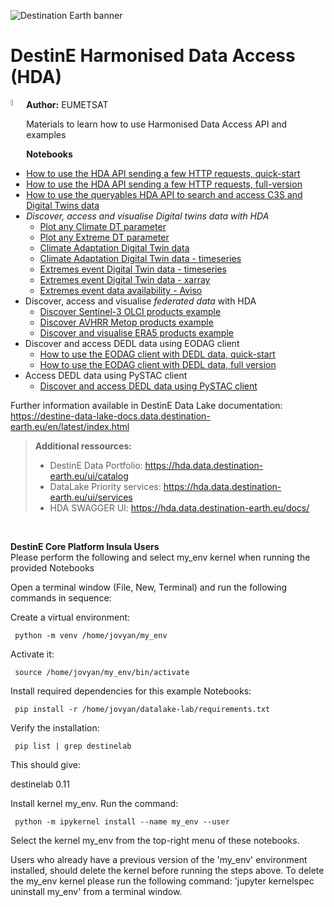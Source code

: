 <img src="../img/DestinE-banner.jpg"
     alt="Destination Earth banner"
/>

# DestinE Harmonised Data Access (HDA)

<img style="float:left; width:5%" src="../img/EUMETSAT-icon.png"/> **Author:** EUMETSAT 
<br>

Materials to learn how to use Harmonised Data Access API and examples 

**Notebooks**
- [How to use the HDA API sending a few HTTP requests, quick-start](https://github.com/destination-earth/DestinE-DataLake-Lab/blob/main/HDA/REST/HDA-REST-quick-start.ipynb)
- [How to use the HDA API sending a few HTTP requests, full-version](https://github.com/destination-earth/DestinE-DataLake-Lab/blob/main/HDA/REST/HDA-REST-full-version.ipynb)  
- [How to use the queryables HDA API to search and access C3S and Digital Twins data](https://github.com/destination-earth/DestinE-DataLake-Lab/blob/main/HDA/REST/HDA-REST-Queryables.ipynb) 
- *Discover, access and visualise *Digital twins data* with HDA*
  - [Plot any Climate DT parameter](https://github.com/destination-earth/DestinE-DataLake-Lab/blob/main/HDA/DestinE%20Digital%20Twins/ClimateDT-ParameterPlotter.ipynb)
  - [Plot any Extreme DT parameter](https://github.com/destination-earth/DestinE-DataLake-Lab/blob/main/HDA/DestinE%20Digital%20Twins/ExtremeDT-ParameterPlotter.ipynb)
  - [Climate Adaptation Digital Twin data](https://github.com/destination-earth/DestinE-DataLake-Lab/blob/main/HDA/DestinE%20Digital%20Twins/DEDL-HDA-EO.ECMWF.DAT.DT_CLIMATE.ipynb)
  - [Climate Adaptation Digital Twin data - timeseries](https://github.com/destination-earth/DestinE-DataLake-Lab/blob/main/HDA/DestinE%20Digital%20Twins/DEDL-HDA-EO.ECMWF.DAT.DT_CLIMATE-Series.ipynb)
  - [Extremes event  Digital Twin data - timeseries](https://github.com/destination-earth/DestinE-DataLake-Lab/blob/main/HDA/DestinE%20Digital%20Twins/DEDL-HDA-EO.ECMWF.DAT.DT_EXTREMES-Series.ipynb)
  - [Extremes event  Digital Twin data - xarray](https://github.com/destination-earth/DestinE-DataLake-Lab/blob/main/HDA/DestinE%20Digital%20Twins/DEDL-HDA-EO.ECMWF.DAT.DT_EXTREMES.ipynb)
  - [Extremes event data availability - Aviso](https://github.com/destination-earth/DestinE-DataLake-Lab/blob/main/HDA/DestinE%20Digital%20Twins/ExtremeDT-dataAvailability.ipynb)
- Discover, access and visualise *federated data* with HDA
    - [Discover Sentinel-3 OLCI products example](https://github.com/destination-earth/DestinE-DataLake-Lab/blob/main/HDA/EUM_data/DEDL-HDA-EO.EUM.DAT.SENTINEL-3.OL_1_ERR___.ipynb)
    - [Discover AVHRR Metop products example](https://github.com/destination-earth/DestinE-DataLake-Lab/blob/main/HDA/EUM_data/DEDL-HDA-EO.EUM.DAT.METOP.AVHRRL1.ipynb)
  - [Discover and visualise ERA5 products example](https://github.com/destination-earth/DestinE-DataLake-Lab/blob/main/HDA/CDS_data/DEDL-HDA-EO.ECMWF.DAT.REANALYSIS_ERA5_SINGLE_LEVELS.ipynb)
- Discover and access DEDL data using EODAG client
  - [How to use the EODAG client with DEDL data, quick-start](https://github.com/destination-earth/DestinE-DataLake-Lab/blob/main/HDA/EODAG/HDA-EODAG-quick-start.ipynb)
  - [How to use the EODAG client with DEDL data, full version](https://github.com/destination-earth/DestinE-DataLake-Lab/blob/main/HDA/EODAG/HDA-EODAG-full-version.ipynb)
- Access DEDL data using PySTAC client
  - [Discover and access DEDL data using PySTAC client](https://github.com/destination-earth/DestinE-DataLake-Lab/blob/main/HDA/PySTAC/HDA-PyStac-Client.ipynb)


Further information available in DestinE Data Lake documentation: https://destine-data-lake-docs.data.destination-earth.eu/en/latest/index.html


>**Additional ressources:**
>- DestinE Data Portfolio: https://hda.data.destination-earth.eu/ui/catalog
>- DataLake Priority services: https://hda.data.destination-earth.eu/ui/services 
>- HDA SWAGGER UI: https://hda.data.destination-earth.eu/docs/



<br>

**DestinE Core Platform Insula Users**
<br>
Please perform the following and select my_env kernel when running the provided Notebooks<br>

Open a terminal window (File, New, Terminal) and run the following commands in sequence:

Create a virtual environment: 
     
     python -m venv /home/jovyan/my_env

Activate it: 
     
     source /home/jovyan/my_env/bin/activate

Install required dependencies for this example Notebooks:

     pip install -r /home/jovyan/datalake-lab/requirements.txt

Verify the installation:
     
     pip list | grep destinelab

This should give:

destinelab         0.11

Install kernel my_env. Run the command:

     python -m ipykernel install --name my_env --user

Select the kernel my_env from the top-right menu of these notebooks.

Users who already have a previous version of the 'my_env' environment installed, should delete the kernel before running the steps above. To delete the my_env kernel please run the following command: 'jupyter kernelspec uninstall my_env' from a terminal window.